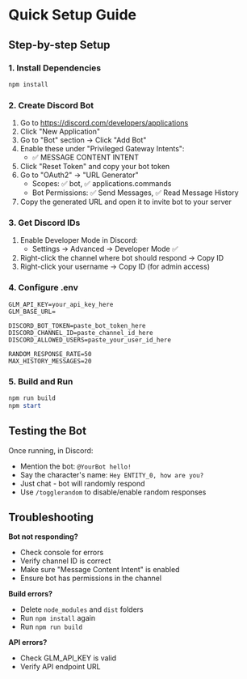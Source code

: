 # Quick Setup Guide

## Step-by-step Setup

### 1. Install Dependencies
```powershell
npm install
```

### 2. Create Discord Bot
1. Go to https://discord.com/developers/applications
2. Click "New Application"
3. Go to "Bot" section → Click "Add Bot"
4. Enable these under "Privileged Gateway Intents":
   - ✅ MESSAGE CONTENT INTENT
5. Click "Reset Token" and copy your bot token
6. Go to "OAuth2" → "URL Generator"
   - Scopes: ✅ bot, ✅ applications.commands
   - Bot Permissions: ✅ Send Messages, ✅ Read Message History
7. Copy the generated URL and open it to invite bot to your server

### 3. Get Discord IDs
1. Enable Developer Mode in Discord:
   - Settings → Advanced → Developer Mode ✅
2. Right-click the channel where bot should respond → Copy ID
3. Right-click your username → Copy ID (for admin access)

### 4. Configure .env
```env
GLM_API_KEY=your_api_key_here
GLM_BASE_URL=

DISCORD_BOT_TOKEN=paste_bot_token_here
DISCORD_CHANNEL_ID=paste_channel_id_here
DISCORD_ALLOWED_USERS=paste_your_user_id_here

RANDOM_RESPONSE_RATE=50
MAX_HISTORY_MESSAGES=20
```

### 5. Build and Run
```powershell
npm run build
npm start
```

## Testing the Bot

Once running, in Discord:
- Mention the bot: `@YourBot hello!`
- Say the character's name: `Hey ENTITY_0, how are you?`
- Just chat - bot will randomly respond
- Use `/togglerandom` to disable/enable random responses

## Troubleshooting

**Bot not responding?**
- Check console for errors
- Verify channel ID is correct
- Make sure "Message Content Intent" is enabled
- Ensure bot has permissions in the channel

**Build errors?**
- Delete `node_modules` and `dist` folders
- Run `npm install` again
- Run `npm run build`

**API errors?**
- Check GLM_API_KEY is valid
- Verify API endpoint URL
